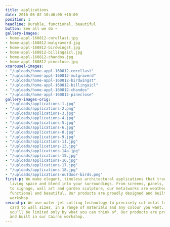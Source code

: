 ```yaml
---
title: applications
date: 2016-06-02 10:46:00 +10:00
position: 1
headline: Durable, functional, beautiful
button: See all we do →
gallery-images:
- home-appl-160812-corellast.jpg
- home-appl-160812-mulgraverd.jpg
- home-appl-160812-birdwingst.jpg
- home-appl-160812-billingaicl.jpg
- home-appl-160812-chandos.jpg
- home-appl-160812-pineclose.jpg
xcarousel-images:
- "/uploads/home-appl-160812-corellast"
- "/uploads/home-appl-160812-mulgraverd"
- "/uploads/home-appl-160812-birdwingst"
- "/uploads/home-appl-160812-billingaicl"
- "/uploads/home-appl-160812-chandos"
- "/uploads/home-appl-160812-pineclose"
gallery-images-orig:
- "/uploads/applications-1.jpg"
- "/uploads/applications-2.png"
- "/uploads/applications-3.jpg"
- "/uploads/applications-4.jpg"
- "/uploads/applications-5.jpg"
- "/uploads/applications-6.jpg"
- "/uploads/applications-8.jpg"
- "/uploads/applications-9.jpg"
- "/uploads/applications-11.jpg"
- "/uploads/applications-13.jpg"
- "/uploads/applications-14a.jpg"
- "/uploads/applications-15.jpg"
- "/uploads/applications-16.jpg"
- "/uploads/applications-17.jpg"
- "/uploads/applications-18.jpg"
- "/uploads/applications-outdoor-birds.png"
first-p: We make elegant, timeless architectural applications that transform your
  living space and blend into your surroundings. From screens, panels, gates and letterboxes,
  to signage, wall art and garden sculpture, our metalworks are weatherproof, durable,
  functional and beautiful. Our products are proudly designed and built in our Cairns
  workshop.
second-p: We use water-jet cutting technology to precisely cut metal from business
  card to wall sizes, in a range of materials and any colour you want. Which means
  you’ll be limited only by what you can think of. Our products are proudly designed
  and built in our Cairns workshop.
---
```

